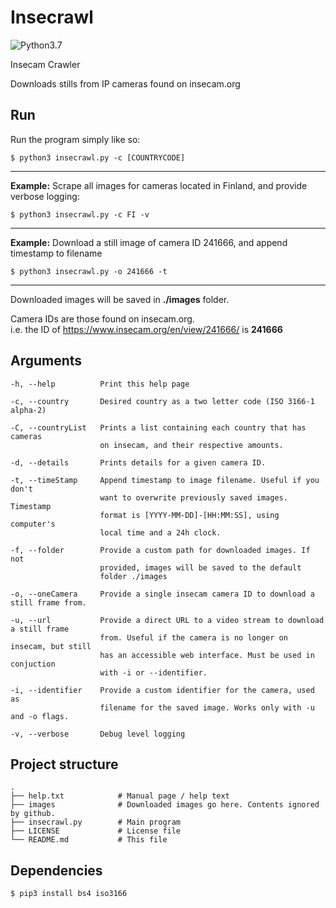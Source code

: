 # Insecrawl

![Python3.7](https://img.shields.io/badge/python-3.7-green)

Insecam Crawler

Downloads stills from IP cameras found on insecam.org

## Run

Run the program simply like so:

```
$ python3 insecrawl.py -c [COUNTRYCODE]
```

---

**Example:** Scrape all images for cameras located in Finland, and provide verbose logging:

```
$ python3 insecrawl.py -c FI -v
```

---

**Example:** Download a still image of camera ID 241666, and append timestamp to filename

```
$ python3 insecrawl.py -o 241666 -t
```

---

Downloaded images will be saved in **./images** folder.

Camera IDs are those found on insecam.org.  
i.e. the ID of https://www.insecam.org/en/view/241666/ is **241666**

## Arguments

```
-h, --help          Print this help page

-c, --country       Desired country as a two letter code (ISO 3166-1 alpha-2)

-C, --countryList   Prints a list containing each country that has cameras
                    on insecam, and their respective amounts.

-d, --details       Prints details for a given camera ID.

-t, --timeStamp     Append timestamp to image filename. Useful if you don't
                    want to overwrite previously saved images. Timestamp
                    format is [YYYY-MM-DD]-[HH:MM:SS], using computer's
                    local time and a 24h clock.

-f, --folder        Provide a custom path for downloaded images. If not
                    provided, images will be saved to the default
                    folder ./images

-o, --oneCamera     Provide a single insecam camera ID to download a still frame from.

-u, --url           Provide a direct URL to a video stream to download a still frame
                    from. Useful if the camera is no longer on insecam, but still
                    has an accessible web interface. Must be used in conjuction
                    with -i or --identifier.

-i, --identifier    Provide a custom identifier for the camera, used as
                    filename for the saved image. Works only with -u and -o flags.

-v, --verbose       Debug level logging
```

## Project structure

```
.
├── help.txt            # Manual page / help text
├── images              # Downloaded images go here. Contents ignored by github.
├── insecrawl.py        # Main program
├── LICENSE             # License file
└── README.md           # This file
```

## Dependencies

```
$ pip3 install bs4 iso3166
```
